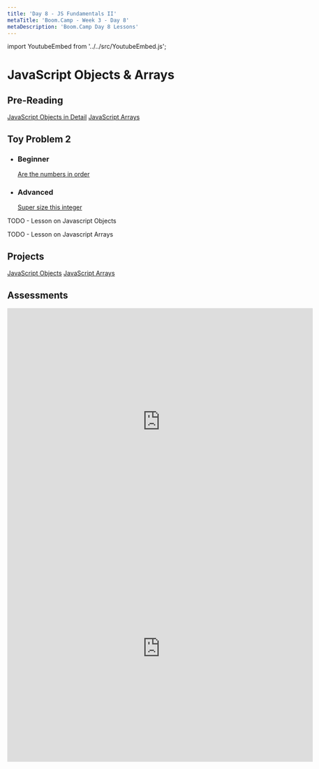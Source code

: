 ```yaml
---
title: 'Day 8 - JS Fundamentals II'
metaTitle: 'Boom.Camp - Week 3 - Day 8'
metaDescription: 'Boom.Camp Day 8 Lessons'
---
```


import YoutubeEmbed from '../../src/YoutubeEmbed.js';

# JavaScript Objects & Arrays

## Pre-Reading

[JavaScript Objects in Detail](http://javascriptissexy.com/javascript-objects-in-detail/)
[JavaScript Arrays](https://developer.mozilla.org/en-US/docs/Web/JavaScript/Reference/Global_Objects/Array)

## Toy Problem 2

- ### Beginner

  [Are the numbers in order](https://repl.it/@AodhanHayter/Are-the-numbers-in-order)

- ### Advanced

  [Super size this integer](https://repl.it/@AodhanHayter/super-size-this-integer)

TODO - Lesson on Javascript Objects
<YoutubeEmbed link="https://www.youtube.com/embed/NpEaa2P7qZI" />

TODO - Lesson on Javascript Arrays
<YoutubeEmbed link="https://www.youtube.com/embed/NpEaa2P7qZI" />

## Projects

[JavaScript Objects](https://github.com/boomcamp/javascript-2-objects)
[JavaScript Arrays](https://github.com/boomcamp/javascript-2-arrays)

## Assessments

<iframe src="https://docs.google.com/forms/d/e/1FAIpQLScm5einDVS6-ZIZy7RjHA9gmJn3j6zfJ4bxCEDlhSDCKLQ5iA/viewform?embedded=true" width="700" height="520" frameborder="0" marginheight="0" marginwidth="0">Loading…</iframe>
<iframe src="https://docs.google.com/forms/d/e/1FAIpQLSeLWdWE0KMKABMNUW1LkVe5jkBrvHKQzdQVtOJNiaHfedXSlg/viewform?embedded=true" width="700" height="520" frameborder="0" marginheight="0" marginwidth="0">Loading…</iframe>
